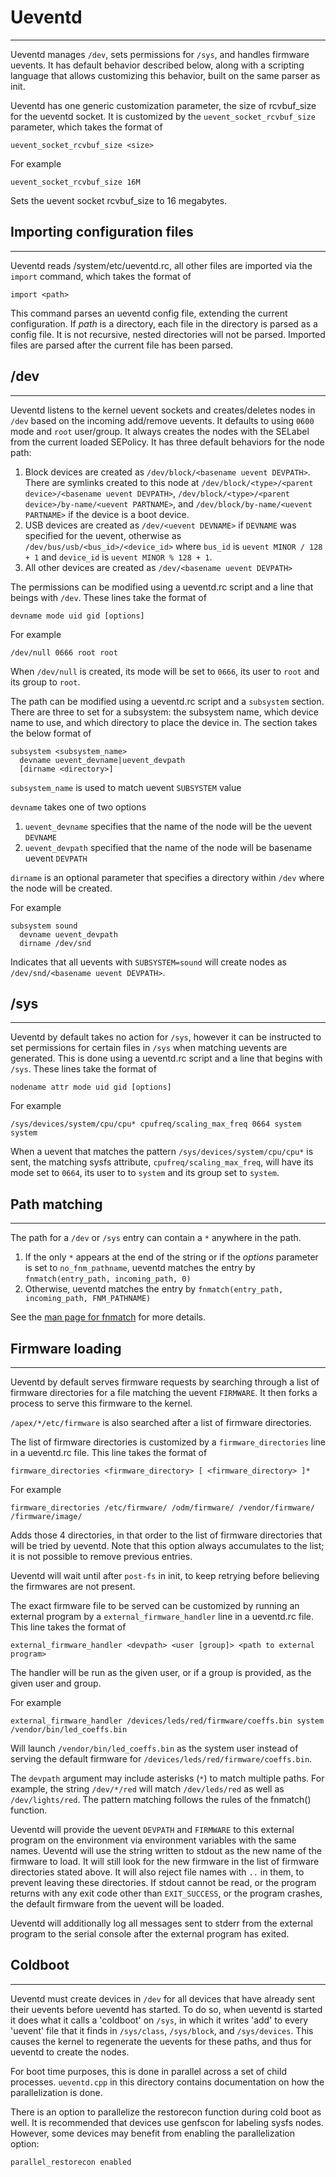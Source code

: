 # Ueventd
-------
Ueventd manages `/dev`, sets permissions for `/sys`, and handles firmware uevents. It has default
behavior described below, along with a scripting language that allows customizing this behavior,
built on the same parser as init.

Ueventd has one generic customization parameter, the size of rcvbuf_size for the ueventd socket. It
is customized by the `uevent_socket_rcvbuf_size` parameter, which takes the format of

    uevent_socket_rcvbuf_size <size>
For example

    uevent_socket_rcvbuf_size 16M
Sets the uevent socket rcvbuf_size to 16 megabytes.

## Importing configuration files
--------------------------------
Ueventd reads /system/etc/ueventd.rc, all other files are imported via the `import` command, which
takes the format of

    import <path>
This command parses an ueventd config file, extending the current configuration.  If _path_ is a
directory, each file in the directory is parsed as a config file. It is not recursive, nested
directories will not be parsed.  Imported files are parsed after the current file has been parsed.

## /dev
----
Ueventd listens to the kernel uevent sockets and creates/deletes nodes in `/dev` based on the
incoming add/remove uevents. It defaults to using `0600` mode and `root` user/group. It always
creates the nodes with the SELabel from the current loaded SEPolicy. It has three default behaviors
for the node path:

  1. Block devices are created as `/dev/block/<basename uevent DEVPATH>`. There are symlinks created
     to this node at `/dev/block/<type>/<parent device>/<basename uevent DEVPATH>`,
     `/dev/block/<type>/<parent device>/by-name/<uevent PARTNAME>`, and `/dev/block/by-name/<uevent
     PARTNAME>` if the device is a boot device.
  2. USB devices are created as `/dev/<uevent DEVNAME>` if `DEVNAME` was specified for the uevent,
     otherwise as `/dev/bus/usb/<bus_id>/<device_id>` where `bus_id` is `uevent MINOR / 128 + 1` and
     `device_id` is `uevent MINOR % 128 + 1`.
  3. All other devices are created as `/dev/<basename uevent DEVPATH>`

The permissions can be modified using a ueventd.rc script and a line that beings with `/dev`. These
lines take the format of

    devname mode uid gid [options]
For example

    /dev/null 0666 root root
When `/dev/null` is created, its mode will be set to `0666`, its user to `root` and its group to
`root`.

The path can be modified using a ueventd.rc script and a `subsystem` section. There are three to set
for a subsystem: the subsystem name, which device name to use, and which directory to place the
device in. The section takes the below format of

    subsystem <subsystem_name>
      devname uevent_devname|uevent_devpath
      [dirname <directory>]

`subsystem_name` is used to match uevent `SUBSYSTEM` value

`devname` takes one of two options
  1. `uevent_devname` specifies that the name of the node will be the uevent `DEVNAME`
  2. `uevent_devpath` specified that the name of the node will be basename uevent `DEVPATH`

`dirname` is an optional parameter that specifies a directory within `/dev` where the node will be
created.

For example

    subsystem sound
      devname uevent_devpath
      dirname /dev/snd
Indicates that all uevents with `SUBSYSTEM=sound` will create nodes as `/dev/snd/<basename uevent
DEVPATH>`.

## /sys
----
Ueventd by default takes no action for `/sys`, however it can be instructed to set permissions for
certain files in `/sys` when matching uevents are generated. This is done using a ueventd.rc script
and a line that begins with `/sys`. These lines take the format of

    nodename attr mode uid gid [options]
For example

    /sys/devices/system/cpu/cpu* cpufreq/scaling_max_freq 0664 system system
When a uevent that matches the pattern `/sys/devices/system/cpu/cpu*` is sent, the matching sysfs
attribute, `cpufreq/scaling_max_freq`, will have its mode set to `0664`, its user to to `system` and
its group set to `system`.

## Path matching
----------------
The path for a `/dev` or `/sys` entry can contain a `*` anywhere in the path.
1. If the only `*` appears at the end of the string or if the _options_ parameter is set to
`no_fnm_pathname`, ueventd matches the entry by `fnmatch(entry_path, incoming_path, 0)`
2. Otherwise, ueventd matches the entry by `fnmatch(entry_path, incoming_path, FNM_PATHNAME)`

See the [man page for fnmatch](https://www.man7.org/linux/man-pages/man3/fnmatch.3.html) for more
details.

## Firmware loading
----------------
Ueventd by default serves firmware requests by searching through a list of firmware directories
for a file matching the uevent `FIRMWARE`. It then forks a process to serve this firmware to the
kernel.

`/apex/*/etc/firmware` is also searched after a list of firmware directories.

The list of firmware directories is customized by a `firmware_directories` line in a ueventd.rc
file. This line takes the format of

    firmware_directories <firmware_directory> [ <firmware_directory> ]*
For example

    firmware_directories /etc/firmware/ /odm/firmware/ /vendor/firmware/ /firmware/image/
Adds those 4 directories, in that order to the list of firmware directories that will be tried by
ueventd. Note that this option always accumulates to the list; it is not possible to remove previous
entries.

Ueventd will wait until after `post-fs` in init, to keep retrying before believing the firmwares are
not present.

The exact firmware file to be served can be customized by running an external program by a
`external_firmware_handler` line in a ueventd.rc file. This line takes the format of

    external_firmware_handler <devpath> <user [group]> <path to external program>

The handler will be run as the given user, or if a group is provided, as the given user and group.

For example

    external_firmware_handler /devices/leds/red/firmware/coeffs.bin system /vendor/bin/led_coeffs.bin
Will launch `/vendor/bin/led_coeffs.bin` as the system user instead of serving the default firmware
for `/devices/leds/red/firmware/coeffs.bin`.

The `devpath` argument may include asterisks (`*`) to match multiple paths. For example, the string
`/dev/*/red` will match `/dev/leds/red` as well as `/dev/lights/red`. The pattern matching follows
the rules of the fnmatch() function.

Ueventd will provide the uevent `DEVPATH` and `FIRMWARE` to this external program on the environment
via environment variables with the same names. Ueventd will use the string written to stdout as the
new name of the firmware to load. It will still look for the new firmware in the list of firmware
directories stated above. It will also reject file names with `..` in them, to prevent leaving these
directories. If stdout cannot be read, or the program returns with any exit code other than
`EXIT_SUCCESS`, or the program crashes, the default firmware from the uevent will be loaded.

Ueventd will additionally log all messages sent to stderr from the external program to the serial
console after the external program has exited.

## Coldboot
--------
Ueventd must create devices in `/dev` for all devices that have already sent their uevents before
ueventd has started. To do so, when ueventd is started it does what it calls a 'coldboot' on `/sys`,
in which it writes 'add' to every 'uevent' file that it finds in `/sys/class`, `/sys/block`, and
`/sys/devices`. This causes the kernel to regenerate the uevents for these paths, and thus for
ueventd to create the nodes.

For boot time purposes, this is done in parallel across a set of child processes. `ueventd.cpp` in
this directory contains documentation on how the parallelization is done.

There is an option to parallelize the restorecon function during cold boot as well. It is
recommended that devices use genfscon for labeling sysfs nodes. However, some devices may benefit
from enabling the parallelization option:

    parallel_restorecon enabled
